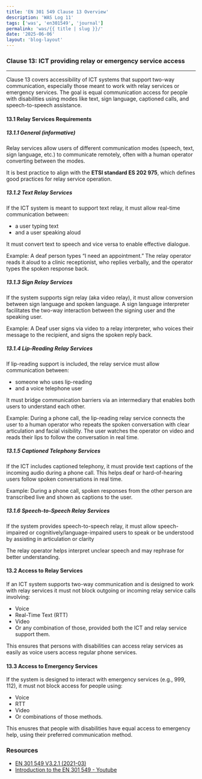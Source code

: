 ```yaml
---
title: 'EN 301 549 Clause 13 Overview'
description: 'WAS Log 11'
tags: ['was', 'en301549', 'journal']
permalink: 'was/{{ title | slug }}/'
date: '2025-06-06'
layout: 'blog-layout'
---
```


<div class="blog">
  <h3>Clause 13: ICT providing relay or emergency service access</h3>
  <hr />
  <p>Clause 13 covers accessibility of ICT systems that support two-way communication, especially those meant to work
    with relay services or emergency services. The goal is equal communication access for people with disabilities using
    modes like text, sign language, captioned calls, and speech-to-speech assistance.</p>
  <h4>13.1 Relay Services Requirements</h4>
  <h5>13.1.1 General (informative)</h5>
  <p>Relay services allow users of different communication modes (speech, text, sign language, etc.) to communicate
    remotely, often with a human operator converting between the modes.</p>
  <p>It is best practice to align with the <strong>ETSI standard ES 202 975</strong>, which defines good
    practices for relay service operation.</p>

  <h5>13.1.2 Text Relay Services</h5>
  <p>If the ICT system is meant to support text relay, it must allow real-time communication between:</p>
  <ul>
    <li>a user typing text</li>
    <li>and a user speaking aloud</li>
  </ul>
  <p>It must convert text to speech and vice versa to enable effective dialogue.</p>
  <p>Example: A deaf person types “I need an appointment.” The relay operator reads it aloud to a clinic receptionist,
    who replies verbally, and the operator types the spoken response back.</p>

  <h5>13.1.3 Sign Relay Services</h5>
  <p>If the system supports sign relay (aka video relay), it must allow conversion between sign language and spoken
    language. A sign language interpreter facilitates the two-way interaction between the signing user and the speaking
    user.</p>
  <p>Example: A Deaf user signs via video to a relay interpreter, who voices their message to the recipient, and signs
    the spoken reply back.</p>

  <h5>13.1.4 Lip-Reading Relay Services</h5>
  <p>If lip-reading support is included, the relay service must allow communication between:</p>
  <ul>
    <li>someone who uses lip-reading</li>
    <li>and a voice telephone user</li>
  </ul>
  <p>It must bridge communication barriers via an intermediary that enables both users to understand each other.</p>
  <p>Example: During a phone call, the lip-reading relay service connects the user to a human operator who repeats the
    spoken conversation with clear articulation and facial visibility. The user watches the operator on video and reads
    their lips to follow the conversation in real time.</p>

  <h5>13.1.5 Captioned Telephony Services</h5>
  <p>If the ICT includes captioned telephony, it must provide text captions of the incoming audio during a phone call.
    This helps deaf or hard-of-hearing users follow spoken conversations in real time.
  </p>
  <p>Example: During a phone call, spoken responses from the other person are transcribed live and shown as captions to
    the user.</p>

  <h5>13.1.6 Speech-to-Speech Relay Services</h5>
  <p>If the system provides speech-to-speech relay, it must allow speech-impaired or cognitively/language-impaired users
    to speak or be understood by assisting in articulation or clarity</p>
  <p>The relay operator helps interpret unclear speech and may rephrase for better understanding.</p>

  <h4>13.2 Access to Relay Services</h4>
  <p>If an ICT system supports two-way communication and is designed to work with relay services it must not block
    outgoing or incoming relay service calls involving:</p>
  <ul>
    <li>Voice</li>
    <li>Real-Time Text (RTT)</li>
    <li>Video</li>
    <li>Or any combination of those, provided both the ICT and relay service support them.</li>
  </ul>
  <p>This ensures that persons with disabilities can access relay services as easily as voice users access regular phone
    services.</p>

  <h4>13.3 Access to Emergency Services</h4>
  <p>If the system is designed to interact with emergency services (e.g., 999, 112), it must not block access for people
    using:</p>
  <ul>
    <li>Voice</li>
    <li>RTT</li>
    <li>Video</li>
    <li>Or combinations of those methods.</li>
  </ul>
  <p>This enusres that people with disabilities have equal access to emergency help, using their preferred communication
    method.</p>

  <h3>Resources</h3>
  <ul>
    <li><a href="https://www.etsi.org/deliver/etsi_en/301500_301599/301549/03.02.01_60/en_301549v030201p.pdf"
        target="_blank" rel="noopener noreferrer">EN 301 549 V3.2.1 (2021-03)</a></li>
    <li><a href="https://youtube.com/playlist?list=PLfCFZkKjngqrnEaIymHKvsym025w0cOF3&si=z6tpXFb0ZqTwHneD"
        target="_blank" rel="noopener noreferrer">Introduction to the EN 301 549 - Youtube</a></li>
  </ul>
</div>
